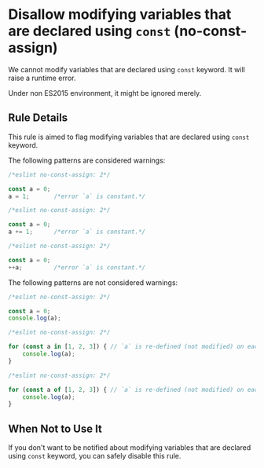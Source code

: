 # Disallow modifying variables that are declared using `const` (no-const-assign)

We cannot modify variables that are declared using `const` keyword.
It will raise a runtime error.

Under non ES2015 environment, it might be ignored merely.

## Rule Details

This rule is aimed to flag modifying variables that are declared using `const` keyword.

The following patterns are considered warnings:

```js
/*eslint no-const-assign: 2*/

const a = 0;
a = 1;       /*error `a` is constant.*/
```

```js
/*eslint no-const-assign: 2*/

const a = 0;
a += 1;      /*error `a` is constant.*/
```

```js
/*eslint no-const-assign: 2*/

const a = 0;
++a;         /*error `a` is constant.*/
```

The following patterns are not considered warnings:

```js
/*eslint no-const-assign: 2*/

const a = 0;
console.log(a);
```

```js
/*eslint no-const-assign: 2*/

for (const a in [1, 2, 3]) { // `a` is re-defined (not modified) on each loop step.
    console.log(a);
}
```

```js
/*eslint no-const-assign: 2*/

for (const a of [1, 2, 3]) { // `a` is re-defined (not modified) on each loop step.
    console.log(a);
}
```

## When Not to Use It

If you don't want to be notified about modifying variables that are declared using `const` keyword, you can safely disable this rule.

